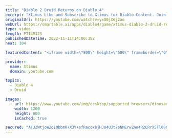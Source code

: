 ```yaml
---
title: "Diablo 2 Druid Returns on Diablo 4"
excerpt: "Xtimus Like and Subscribe to Xtimus for Diablo Content. Join the Notification Squad: Click the ▻Follow me. Twitter ..."
originalUrl: https://youtube.com/watch?v=yxO0jX6j2ao
webUrl: https://smartable.ai/apps/diablo4/game/xtimus-diablo-2-druid-returns-on-diablo-4/
type: video
length: PT14M12S
publishedDateTime: 2022-11-11T14:00:38Z
heat: 104

featuredContent: "<iframe width=\"800\" height=\"500\" frameborder=\"0\" src=\"https://www.youtube.com/embed/yxO0jX6j2ao\" allow=\"accelerometer; autoplay; encrypted-media; gyroscope; picture-in-picture\" allowfullscreen></iframe>"

provider:
  name: Xtimus
  domain: youtube.com

topics:
  - Diablo 4
  - Druid

images:
  - url: https://www.youtube.com/img/desktop/supported_browsers/dinosaur.png
    width: 1200
    height: 800
    isCached: true

secured: "ATJZWtjoW2oIObbmK+X3Y+sfRacoxbjHJO4UJt7pNMErwZnn4R2CRrX5Tl00G0sM6JXsC17UsOiiFNUvrVX1erZxP+S9aV7hqRolOk9iWR7fYh7jxnd0RRrLM0YuIhOu524RcEv/DDfaIRzojGdX+qS1zl4Y7fQK1XqpQXn24wH7Q2U6LkCjwTDjFqFPlxnDKsUfc5XhINmioTQxjKCjd/W0p9Kz1BGKVqqBPIvENgsyt0OCIk9LEdke+zcv3bcPIWziDErTZYkuqGYlE1qsT7FNcHnhPJbWr/nDlX4e6qwvdg4JXLA+/P6OJS4dwJiyQiyy9hpTQkxMEe0vPJmR+zdRnwBgUyKNIJe9vQYC9FNZ/htjPYHSePadYj5qgPSrJiSTo7m6coxvC+6MtzPqfkMvr053EPNId28t2gx3Nf0=;ie8dxp96XWw6/MC5rV6OlA=="
---
```


